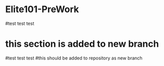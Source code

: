 # Elite101-PreWork
#test test test

# this section is added to new branch
#test test test
#this should be added to repository as new branch